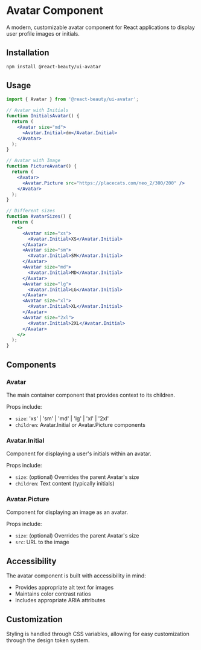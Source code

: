 # Avatar Component

A modern, customizable avatar component for React applications to display user profile images or initials.

## Installation

```bash
npm install @react-beauty/ui-avatar
```

## Usage

```jsx
import { Avatar } from '@react-beauty/ui-avatar';

// Avatar with Initials
function InitialsAvatar() {
  return (
    <Avatar size="md">
      <Avatar.Initial>dm</Avatar.Initial>
    </Avatar>
  );
}

// Avatar with Image
function PictureAvatar() {
  return (
    <Avatar>
      <Avatar.Picture src="https://placecats.com/neo_2/300/200" />
    </Avatar>
  );
}

// Different sizes
function AvatarSizes() {
  return (
    <>
      <Avatar size="xs">
        <Avatar.Initial>XS</Avatar.Initial>
      </Avatar>
      <Avatar size="sm">
        <Avatar.Initial>SM</Avatar.Initial>
      </Avatar>
      <Avatar size="md">
        <Avatar.Initial>MD</Avatar.Initial>
      </Avatar>
      <Avatar size="lg">
        <Avatar.Initial>LG</Avatar.Initial>
      </Avatar>
      <Avatar size="xl">
        <Avatar.Initial>XL</Avatar.Initial>
      </Avatar>
      <Avatar size="2xl">
        <Avatar.Initial>2XL</Avatar.Initial>
      </Avatar>
    </>
  );
}
```

## Components

### Avatar

The main container component that provides context to its children.

Props include:
- `size`: 'xs' | 'sm' | 'md' | 'lg' | 'xl' | '2xl'
- `children`: Avatar.Initial or Avatar.Picture components

### Avatar.Initial

Component for displaying a user's initials within an avatar.

Props include:
- `size`: (optional) Overrides the parent Avatar's size
- `children`: Text content (typically initials)

### Avatar.Picture

Component for displaying an image as an avatar.

Props include:
- `size`: (optional) Overrides the parent Avatar's size
- `src`: URL to the image

## Accessibility

The avatar component is built with accessibility in mind:
- Provides appropriate alt text for images
- Maintains color contrast ratios
- Includes appropriate ARIA attributes

## Customization

Styling is handled through CSS variables, allowing for easy customization through the design token system.